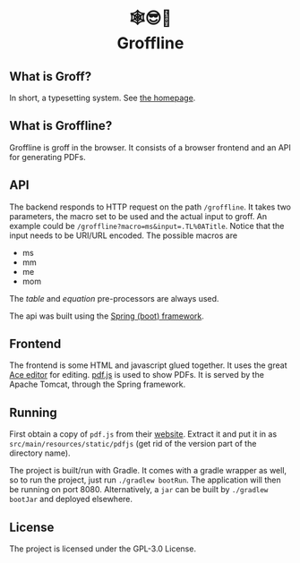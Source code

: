 <h1 align="center">
  🕸😎🐐
  <br />
  Groffline
</h1>


## What is Groff?
In short, a typesetting system. See [the homepage](https://www.gnu.org/software/groff/).

## What is Groffline?
Groffline is groff in the browser. It consists of a browser frontend and an API for generating PDFs.

## API
The backend responds to HTTP request on the path `/groffline`. It takes two 
parameters, the macro set to be used and the actual input to groff. An example 
could be `/groffline?macro=ms&input=.TL%0ATitle`. Notice that the input needs 
to be URI/URL encoded. The possible macros are 

* ms
* mm
* me 
* mom

The *table* and *equation* pre-processors are always used.

The api was built using the [Spring (boot) framework](https://spring.io/).


## Frontend
The frontend is some HTML and javascript glued together. It uses the great 
[Ace editor](https://ace.c9.io/) for editing. [pdf.js](https://mozilla.github.io/pdf.js/) is used to
show PDFs. It is served by the Apache Tomcat, through the Spring framework.

## Running
First obtain a copy of `pdf.js` from their [website](https://mozilla.github.io/pdf.js/getting_started/#download).
Extract it and put it in as `src/main/resources/static/pdfjs` (get rid of the version part of the directory name).

The project is built/run with Gradle. It comes with a gradle wrapper as well, 
so to run the project, just run `./gradlew bootRun`. The application will then
be running on port 8080. Alternatively, a `jar` can be built by `./gradlew bootJar`
and deployed elsewhere.

## License 
The project is licensed under the GPL-3.0 License.
